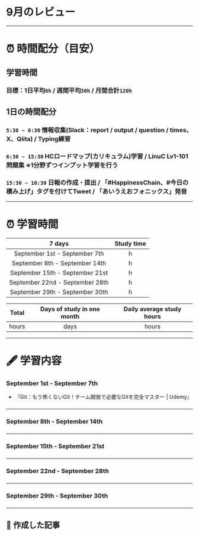 # 9月のレビュー
---

# ⏰ 時間配分（目安）
## 学習時間
### 目標：1日平均`6h` / 週間平均`30h` / 月間合計`120h`
 
## 1日の時間配分
### `5:30 ~ 6:30` 情報収集(Slack：report / output / question / times、X、Qiita) / Typing練習
### `6:30 ~ 15:30` HCロードマップ(カリキュラム)学習 / LinuC Lv1-101問題集 ※1分野ずつインプット学習を行う
### `15:30 ~ 16:30` 日報の作成・提出 / 「#HappinessChain、#今日の積み上げ」タグを付けてTweet / 「あいうえおフォニックス」発音
---

# ⏰ 学習時間
| 7 days | Study time |
| :---: | :---: |
| September 1st - September 7th | h |
| September 8th - September 14th | h |
| September 15th - September 21st | h |
| September 22nd - September 28th | h |
| September 29th - September 30th | h |

| Total | Days of study in one month | Daily average study hours |
| :---: | :---: | :---: |
| hours | days | hours |
---


# 🖋️ 学習内容
### September 1st - September 7th
- 『Git：もう怖くないGit！チーム開発で必要なGitを完全マスター | Udemy』
### 
---


### September 8th - September 14th
### 
---


### September 15th - September 21st
### 
---


### September 22nd - September 28th
### 
---


### September 29th - September 30th
### 
---


## 📰 作成した記事
